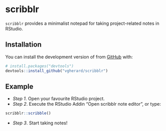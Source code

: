 
<!-- README.md is generated from README.Rmd. Please edit that file -->

# scribblr

<!-- badges: start -->
<!-- badges: end -->

`scribblr` provides a minimalist notepad for taking project-related
notes in RStudio.

## Installation

You can install the development version of from
[GitHub](https://github.com/) with:

``` r
# install.packages("devtools")
devtools::install_github("vgherard/scribblr")
```

## Example

-   *Step 1*. Open your favourite RStudio project.
-   *Step 2*. Execute the RStudio Addin “Open scribblr note editor”, or
    type:

``` r
scribblr::scribble()
```

-   *Step 3*. Start taking notes!

